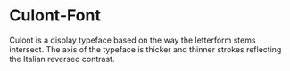 # Culont-Font
Culont is a display typeface based on the way the letterform stems intersect. The axis of the typeface is thicker and thinner strokes reflecting the Italian reversed contrast.
